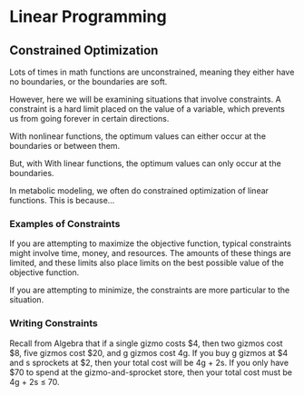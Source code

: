 # Linear Programming

## Constrained Optimization
Lots of times in math functions are unconstrained, meaning they either have no boundaries, or the boundaries are soft. 

However, here we will be examining situations that involve constraints.
A constraint is a hard limit placed on the value of a variable, which prevents us from going forever in certain directions.

With nonlinear functions, the optimum values can either occur at the boundaries or between them.
<!-- TODO: Insert picture -->

But, with With linear functions, the optimum values can only occur at the boundaries.

In metabolic modeling, we often do constrained optimization of linear functions. This is 
because...
<!-- Why? Just cause it's easy? -->

### Examples of Constraints
If you are attempting to maximize the objective function, typical constraints might involve time, money, and resources. The amounts of these things are limited, and these limits also place limits on the best possible value of the objective function. 

If you are attempting to minimize, the constraints are more particular to the situation. 

### Writing Constraints
Recall from Algebra that if a single gizmo costs $4, then two gizmos cost $8, five gizmos cost $20, and g gizmos cost 4g. 
If you buy g gizmos at $4 and s sprockets at $2, then your total cost will be 4g + 2s. 
If you only have $70 to spend at the gizmo-and-sprocket store, then your total cost must be 
4g + 2s ≤ 70. 
<!-- TODO: Label "Linear Inequality", "Boundary", and "Linear Constraint" -->

<!-- TODO: Insert practice problem -->
